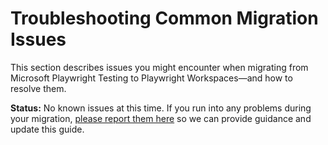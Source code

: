# Troubleshooting Common Migration Issues

This section describes issues you might encounter when migrating from Microsoft Playwright Testing to Playwright Workspaces—and how to resolve them.

**Status:** No known issues at this time. If you run into any problems during your migration, [please report them here](https://github.com/Azure/playwright-workspaces/issues) so we can provide guidance and update this guide.
